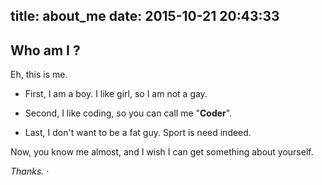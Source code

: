 title: about_me
date: 2015-10-21 20:43:33
---

## Who am I ? ##

Eh, this is me.

* First, I am a boy. I like girl, so I am not a gay. 

* Second, I like coding, so you can call me "**Coder**".

* Last, I don't want to be a fat guy. Sport is need indeed.

Now, you know me almost, and I wish I can get something about yourself.

*Thanks.*
·
